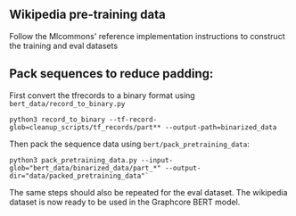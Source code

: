 ## Wikipedia pre-training data

Follow the Mlcommons' reference implementation instructions to construct the training and eval datasets

## Pack sequences to reduce padding:

First convert the tfrecords to a binary format using `bert_data/record_to_binary.py`
```
python3 record_to_binary --tf-record-glob=cleanup_scripts/tf_records/part** --output-path=binarized_data
```
Then pack the sequence data using `bert/pack_pretraining_data`:
```
python3 pack_pretraining_data.py --input-glob="bert_data/binarized_data/part_*" --output-dir="data/packed_pretraining_data"`
```
The same steps should also be repeated for the eval dataset.
The wikipedia dataset is now ready to be used in the Graphcore BERT model.